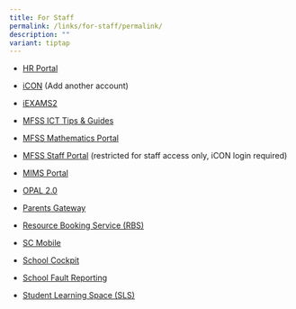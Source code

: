 ```yaml
---
title: For Staff
permalink: /links/for-staff/permalink/
description: ""
variant: tiptap
---
```

<ul data-tight="true" class="tight">
<li>
<p><a href="https://www.hrp.gov.sg/" rel="noopener noreferrer nofollow" target="_blank">HR Portal</a>
</p>
</li>
<li>
<p><a href="https://mail.google.com/a/moe.edu.sg" rel="noopener noreferrer nofollow" target="_blank">iCON</a>&nbsp;(Add
another account)</p>
</li>
<li>
<p><a href="https://iexams.seab.gov.sg/login/" rel="noopener noreferrer nofollow" target="_blank">iEXAMS2</a>
</p>
</li>
<li>
<p><a href="https://sites.google.com/moe.edu.sg/mfss-ict" rel="noopener noreferrer nofollow" target="_blank">MFSS ICT Tips &amp; Guides</a>
</p>
</li>
<li>
<p><a href="https://sites.google.com/moe.edu.sg/mfssmath" rel="noopener noreferrer nofollow" target="_blank">MFSS Mathematics Portal</a>
</p>
</li>
<li>
<p><a href="https://sites.google.com/moe.edu.sg/mfss-staff-portal" rel="noopener noreferrer nofollow" target="_blank">MFSS Staff Portal</a>&nbsp;(restricted
for staff access only, iCON login required)</p>
</li>
<li>
<p><a href="https://portal.mims.moe.gov.sg/" rel="noopener noreferrer nofollow" target="_blank">MIMS Portal</a>
</p>
</li>
<li>
<p><a href="https://www.opal2.moe.edu.sg/app/learner" rel="noopener noreferrer nofollow" target="_blank">OPAL 2.0</a>
</p>
</li>
<li>
<p><a href="https://pg.moe.edu.sg/" rel="noopener noreferrer nofollow" target="_blank">Parents Gateway</a>
</p>
</li>
<li>
<p><a href="https://rbs.avero-tech.com/" rel="noopener noreferrer nofollow" target="_blank">Resource Booking Service (RBS)</a>
</p>
</li>
<li>
<p><a href="https://scmobile.moe.edu.sg/" rel="noopener noreferrer nofollow" target="_blank">SC Mobile</a>
</p>
</li>
<li>
<p><a href="https://schoolcockpit.moe.gov.sg/" rel="noopener noreferrer nofollow" target="_blank">School Cockpit</a>
</p>
</li>
<li>
<p><a href="https://fs27.formsite.com/Mayflower_Sec_maint/form1/index.html" rel="noopener noreferrer nofollow" target="_blank">School Fault Reporting</a>
</p>
</li>
<li>
<p><a href="https://vle.learning.moe.edu.sg/login" rel="noopener noreferrer nofollow" target="_blank">Student Learning Space (SLS)</a>
</p>
</li>
</ul>
<p></p>